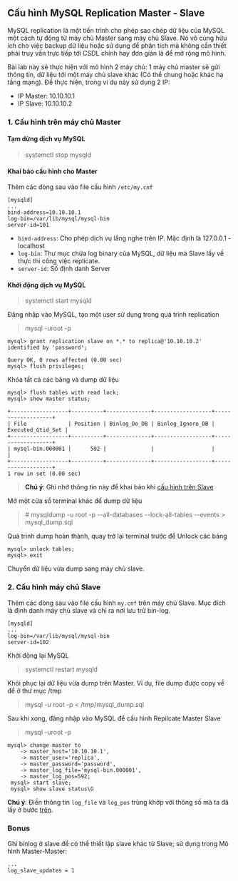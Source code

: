 ## Cấu hình MySQL Replication Master - Slave

MySQL replication là một tiến trình cho phép sao chép dữ liệu của MySQL một cách tự động từ máy chủ Master sang máy chủ Slave. Nó vô cùng hữu ích cho việc backup dữ liệu hoặc sử dụng để phân tích mà không cần thiết phải truy vấn trực tiếp tới CSDL chính hay đơn giản là để mở rộng mô hình.

Bài lab này sẽ thực hiện với mô hình 2 máy chủ: 1 máy chủ master sẽ gửi thông tin, dữ liệu tới một máy chủ slave khác (Có thể chung hoặc khác hạ tầng mạng). Để thực hiện, trong ví dụ này sử dụng 2 IP:

- IP Master: 10.10.10.1
- IP Slave: 10.10.10.2

### 1. Cấu hình trên máy chủ Master

#### Tạm dừng dịch vụ MySQL

> systemctl stop mysqld

#### Khai báo cấu hình cho Master

Thêm các dòng sau vào file cấu hình `/etc/my.cnf`

```
[mysqld]
...
bind-address=10.10.10.1
log-bin=/var/lib/mysql/mysql-bin
server-id=101
```

- `bind-address`: Cho phép dịch vụ lắng nghe trên IP. Mặc định là 127.0.0.1 - localhost
- `log-bin`: Thư mục chứa log binary của MySQL, dữ liệu mà Slave lấy về thực thi công việc replicate.
- `server-id`: Số định danh Server

#### Khởi động dịch vụ MySQL

> systemctl start mysqld

Đăng nhập vào MySQL, tạo một user sử dụng trong quá trình replication

> mysql -uroot -p

```
mysql> grant replication slave on *.* to replica@'10.10.10.2' identified by 'password';

Query OK, 0 rows affected (0.00 sec)
mysql> flush privileges;

```

Khóa tất cả các bảng và dump dữ liệu <a name='1' />

```
mysql> flush tables with read lock;
mysql> show master status;

+------------------+----------+--------------+------------------+-------------------+
| File             | Position | Binlog_Do_DB | Binlog_Ignore_DB | Executed_Gtid_Set |
+------------------+----------+--------------+------------------+-------------------+
| mysql-bin.000001 |      592 |              |                  |                   |
+------------------+----------+--------------+------------------+-------------------+
1 row in set (0.00 sec)

```

> **Chú ý**: Ghi nhớ thông tin này để khai báo khi [cấu hình trên Slave](#2)

Mở một cửa sổ terminal khác để dump dữ liệu

> \# mysqldump -u root -p --all-databases --lock-all-tables --events > mysql_dump.sql 

Quá trình dump hoàn thành, quay trở lại terminal trước để Unlock các bảng

```
mysql> unlock tables; 
mysql> exit
```

Chuyển dữ liệu vừa dump sang máy chủ slave.

### 2. Cấu hình máy chủ Slave

Thêm các dòng sau vào file cấu hình `my.cnf` trên máy chủ Slave. Mục đích là định danh máy chủ slave và chỉ ra nơi lưu trữ bin-log.

```
[mysqld]
...
log-bin=/var/lib/mysql/mysql-bin
server-id=102
```

Khởi động lại MySQL

> systemctl restart mysqld

Khôi phục lại dữ liệu vừa dump trên Master. Ví dụ, file dump được copy về để ở thư mục /tmp

> mysql -u root -p < /tmp/mysql_dump.sql
<a name='2' />
Sau khi xong, đăng nhập vào MySQL để cấu hình Repilcate Master Slave

> mysql -uroot -p

```
mysql> change master to
    -> master_host='10.10.10.1',
    -> master_user='replica',
    -> master_password='password',
    -> master_log_file='mysql-bin.000001',
    -> master_log_pos=592;
 mysql> start slave;
 mysql> show slave status\G
 ```

**Chú ý**: Điền thông tin `log_file` và `log_pos` trùng khớp với thông số mà ta đã lấy ở bước [trên](#1).


### Bonus

Ghi binlog ở slave để có thể thiết lập slave khác từ Slave; sử dụng trong Mô hình Master-Master:

```
...
log_slave_updates = 1
```

